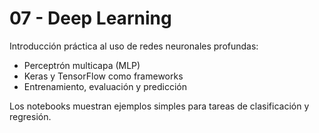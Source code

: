 # 07 - Deep Learning

Introducción práctica al uso de redes neuronales profundas:

- Perceptrón multicapa (MLP)
- Keras y TensorFlow como frameworks
- Entrenamiento, evaluación y predicción

Los notebooks muestran ejemplos simples para tareas de clasificación y regresión.
